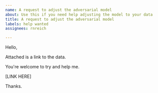 ```yaml
---
name: A request to adjust the adversarial model
about: Use this if you need help adjusting the model to your data
title: A request to adjust the adversarial model
labels: help wanted
assignees: rnreich

---
```


Hello,

Attached is a link to the data.

You're welcome to try and help me.

[LINK HERE]

Thanks.
